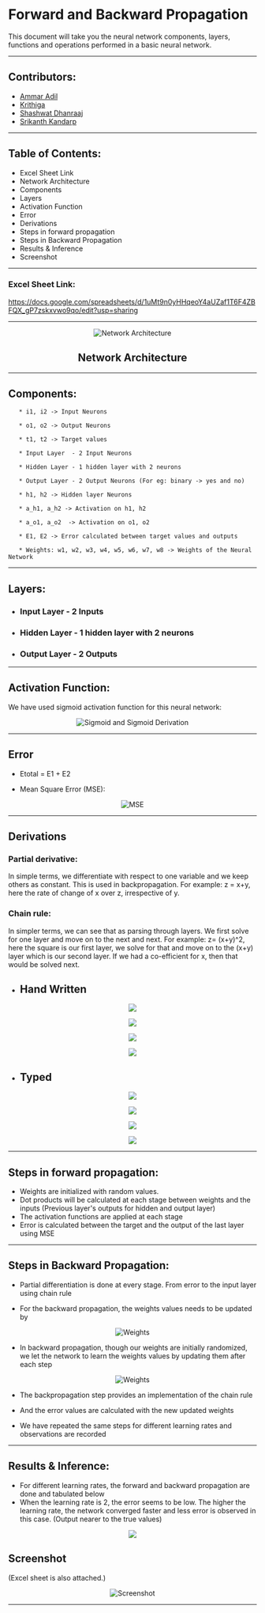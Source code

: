 # Forward and Backward Propagation

This document will take you the neural network components, layers, functions and operations performed in a basic neural network. 


---
## Contributors:
* [Ammar Adil](https://github.com/adilsammar)
* [Krithiga](https://github.com/BottleSpink)
* [Shashwat Dhanraaj](https://github.com/sdhanraaj12)
* [Srikanth Kandarp](https://github.com/Srikanth-Kandarp)

---
## Table of Contents:

* Excel Sheet Link
* Network Architecture
* Components
* Layers
* Activation Function
* Error
* Derivations
* Steps in forward propagation
* Steps in Backward Propagation
* Results & Inference
* Screenshot
---
### Excel Sheet Link:

https://docs.google.com/spreadsheets/d/1uMt9n0yHHqeoY4aUZaf1T6F4ZBFQX_gP7zskxvwo9qo/edit?usp=sharing 

----
<center>

![Network Architecture](./assets/Network_Arch%20.png)

## Network Architecture
</center>

---
## Components:
``` 
   * i1, i2 -> Input Neurons

   * o1, o2 -> Output Neurons  

   * t1, t2 -> Target values    

   * Input Layer  - 2 Input Neurons

   * Hidden Layer - 1 hidden layer with 2 neurons

   * Output Layer - 2 Output Neurons (For eg: binary -> yes and no)

   * h1, h2 -> Hidden layer Neurons  

   * a_h1, a_h2 -> Activation on h1, h2       

   * a_o1, a_o2  -> Activation on o1, o2 

   * E1, E2 -> Error calculated between target values and outputs
    
   * Weights: w1, w2, w3, w4, w5, w6, w7, w8 -> Weights of the Neural Network
```
---
## Layers:

* ### Input Layer  - 2 Inputs
* ### Hidden Layer - 1 hidden layer with 2 neurons
* ### Output Layer - 2 Outputs
----
## Activation Function:
We have used sigmoid activation function for this neural network:
<center>

![Sigmoid and Sigmoid Derivation](./assets/Activation.png)

</center>

---
## Error

* Etotal = E1 + E2 

* Mean Square Error (MSE): 
<center>

![MSE](./assets/MSE.png)

</center>

---
## Derivations 
### Partial derivative: 
   In simple terms, we differentiate with respect to one variable and we keep others as constant. This is used in backpropagation. For example: z = x+y, here the rate of change of x over z, irrespective of y.

### Chain rule:
   In simpler terms, we can see that as parsing through layers. We first solve for one layer and move on to the next and next. For example: z= (x+y)^2, here the square is our first layer, we solve for that and move on to the (x+y) layer which is our second layer. If we had a co-efficient for x, then that would be solved next. 
 * ## Hand Written  


<center>


![](./assets/Pg1.jpg)

</center>
<center>

![](./assets/Pg2.jpg)

</center>
<center>

![](./assets/Pg3.jpg)

</center>
<center>

![](./assets/Pg4.jpg)

</center>

* ## Typed 
<center>

![](./assets/Solve%201.png)

</center>

<center>

![](./assets/Solve%202.png)

</center>


<center>

![](./assets/Solve%203.png)

</center>


<center>

![](./assets/Solve%204.png)

</center>

---
## Steps in forward propagation:

* Weights are initialized with random values. 
* Dot products will be calculated at each stage between weights and the inputs (Previous layer's outputs for hidden and output layer)
* The activation functions are applied at each stage 
* Error is calculated between the target and the output of the last layer using MSE

---
## Steps in Backward Propagation:

* Partial differentiation is done at every stage. From error to the input layer using chain rule

* For the backward propagation, the weights values needs to be updated by 
<center>

   ![Weights](./assets/WeightsUpdation.png)

   </center>

* In backward propagation, though our weights are initially randomized, we let the network to learn the weights values by updating them after each step
<center>

   ![Weights](./assets/WeightsUpdation.png)
     </center>
* The backpropagation step provides an implementation of the chain rule

* And the error values are calculated with the new updated weights
* We have repeated the same steps for different learning rates and observations are recorded


---

## Results & Inference:

* For different learning rates, the forward and backward propagation are done and tabulated below
* When the learning rate is 2, the error seems to be low. The higher the learning rate, the network converged faster and less error is observed in this case. (Output nearer to the true values)
<center>

![](./assets/Learning_Rate_Variations.png)

</center>

## Screenshot

(Excel sheet is also attached.)
<center>

![Screenshot](./assets/Excel_Screenshot.png)

</center>

---